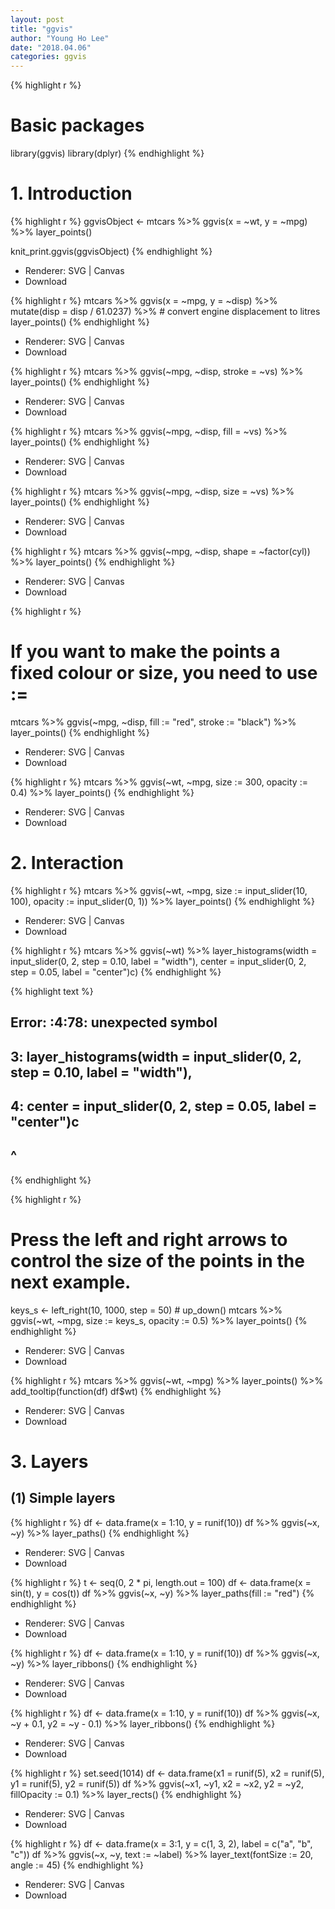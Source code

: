 ```yaml
---
layout: post
title: "ggvis"
author: "Young Ho Lee"
date: "2018.04.06"
categories: ggvis
---
```





{% highlight r %}
# Basic packages
library(ggvis)
library(dplyr)
{% endhighlight %}

# 1. Introduction

{% highlight r %}
ggvisObject <- mtcars %>%
  ggvis(x = ~wt, y = ~mpg) %>%
  layer_points()

knit_print.ggvis(ggvisObject)
{% endhighlight %}

<!--html_preserve--><div id="plot_id761787638-container" class="ggvis-output-container">
<div id="plot_id761787638" class="ggvis-output"></div>
<div class="plot-gear-icon">
<nav class="ggvis-control">
<a class="ggvis-dropdown-toggle" title="Controls" onclick="return false;"></a>
<ul class="ggvis-dropdown">
<li>
Renderer: 
<a id="plot_id761787638_renderer_svg" class="ggvis-renderer-button" onclick="return false;" data-plot-id="plot_id761787638" data-renderer="svg">SVG</a>
 | 
<a id="plot_id761787638_renderer_canvas" class="ggvis-renderer-button" onclick="return false;" data-plot-id="plot_id761787638" data-renderer="canvas">Canvas</a>
</li>
<li>
<a id="plot_id761787638_download" class="ggvis-download" data-plot-id="plot_id761787638">Download</a>
</li>
</ul>
</nav>
</div>
</div>
<script type="text/javascript">
var plot_id761787638_spec = {
  "data": [
    {
      "name": ".0",
      "format": {
        "type": "csv",
        "parse": {
          "wt": "number",
          "mpg": "number"
        }
      },
      "values": "\"wt\",\"mpg\"\n2.62,21\n2.875,21\n2.32,22.8\n3.215,21.4\n3.44,18.7\n3.46,18.1\n3.57,14.3\n3.19,24.4\n3.15,22.8\n3.44,19.2\n3.44,17.8\n4.07,16.4\n3.73,17.3\n3.78,15.2\n5.25,10.4\n5.424,10.4\n5.345,14.7\n2.2,32.4\n1.615,30.4\n1.835,33.9\n2.465,21.5\n3.52,15.5\n3.435,15.2\n3.84,13.3\n3.845,19.2\n1.935,27.3\n2.14,26\n1.513,30.4\n3.17,15.8\n2.77,19.7\n3.57,15\n2.78,21.4"
    },
    {
      "name": "scale/x",
      "format": {
        "type": "csv",
        "parse": {
          "domain": "number"
        }
      },
      "values": "\"domain\"\n1.31745\n5.61955"
    },
    {
      "name": "scale/y",
      "format": {
        "type": "csv",
        "parse": {
          "domain": "number"
        }
      },
      "values": "\"domain\"\n9.225\n35.075"
    }
  ],
  "scales": [
    {
      "name": "x",
      "domain": {
        "data": "scale/x",
        "field": "data.domain"
      },
      "zero": false,
      "nice": false,
      "clamp": false,
      "range": "width"
    },
    {
      "name": "y",
      "domain": {
        "data": "scale/y",
        "field": "data.domain"
      },
      "zero": false,
      "nice": false,
      "clamp": false,
      "range": "height"
    }
  ],
  "marks": [
    {
      "type": "symbol",
      "properties": {
        "update": {
          "fill": {
            "value": "#000000"
          },
          "size": {
            "value": 50
          },
          "x": {
            "scale": "x",
            "field": "data.wt"
          },
          "y": {
            "scale": "y",
            "field": "data.mpg"
          }
        },
        "ggvis": {
          "data": {
            "value": ".0"
          }
        }
      },
      "from": {
        "data": ".0"
      }
    }
  ],
  "legends": [],
  "axes": [
    {
      "type": "x",
      "scale": "x",
      "orient": "bottom",
      "layer": "back",
      "grid": true,
      "title": "wt"
    },
    {
      "type": "y",
      "scale": "y",
      "orient": "left",
      "layer": "back",
      "grid": true,
      "title": "mpg"
    }
  ],
  "padding": null,
  "ggvis_opts": {
    "keep_aspect": false,
    "resizable": true,
    "padding": {},
    "duration": 250,
    "renderer": "svg",
    "hover_duration": 0,
    "width": null,
    "height": null
  },
  "handlers": null
};
ggvis.getPlot("plot_id761787638").parseSpec(plot_id761787638_spec);
</script><!--/html_preserve-->


{% highlight r %}
mtcars %>%
  ggvis(x = ~mpg, y = ~disp) %>%
  mutate(disp = disp / 61.0237) %>% # convert engine displacement to litres
  layer_points()
{% endhighlight %}

<!--html_preserve--><div id="plot_id276361059-container" class="ggvis-output-container">
<div id="plot_id276361059" class="ggvis-output"></div>
<div class="plot-gear-icon">
<nav class="ggvis-control">
<a class="ggvis-dropdown-toggle" title="Controls" onclick="return false;"></a>
<ul class="ggvis-dropdown">
<li>
Renderer: 
<a id="plot_id276361059_renderer_svg" class="ggvis-renderer-button" onclick="return false;" data-plot-id="plot_id276361059" data-renderer="svg">SVG</a>
 | 
<a id="plot_id276361059_renderer_canvas" class="ggvis-renderer-button" onclick="return false;" data-plot-id="plot_id276361059" data-renderer="canvas">Canvas</a>
</li>
<li>
<a id="plot_id276361059_download" class="ggvis-download" data-plot-id="plot_id276361059">Download</a>
</li>
</ul>
</nav>
</div>
</div>
<script type="text/javascript">
var plot_id276361059_spec = {
  "data": [
    {
      "name": ".0/mutate1",
      "format": {
        "type": "csv",
        "parse": {
          "mpg": "number",
          "disp": "number"
        }
      },
      "values": "\"mpg\",\"disp\"\n21,2.62193213456411\n21,2.62193213456411\n22.8,1.76980419083078\n21.4,4.22786556698463\n18.7,5.89934730276925\n18.1,3.68709206423078\n14.3,5.89934730276925\n24.4,2.40398402587847\n22.8,2.30730027841642\n19.2,2.74647391095591\n17.8,2.74647391095591\n16.4,4.51955551695489\n17.3,4.51955551695489\n15.2,4.51955551695489\n10.4,7.73469979696413\n10.4,7.53805488687182\n14.7,7.21031337005131\n32.4,1.28966286868872\n30.4,1.24050164116565\n33.9,1.16512109229693\n21.5,1.96808780850719\n15.5,5.21109011744617\n15.2,4.98167105567181\n13.3,5.735476544359\n19.2,6.55483033641028\n27.3,1.29457899144103\n26,1.97136522367539\n30.4,1.55841091248154\n15.8,5.75186362020002\n19.7,2.37612599694873\n15,4.93250982814874\n21.4,1.98283617676411"
    },
    {
      "name": "scale/x",
      "format": {
        "type": "csv",
        "parse": {
          "domain": "number"
        }
      },
      "values": "\"domain\"\n9.225\n35.075"
    },
    {
      "name": "scale/y",
      "format": {
        "type": "csv",
        "parse": {
          "domain": "number"
        }
      },
      "values": "\"domain\"\n0.836642157063567\n8.06317873219749"
    }
  ],
  "scales": [
    {
      "name": "x",
      "domain": {
        "data": "scale/x",
        "field": "data.domain"
      },
      "zero": false,
      "nice": false,
      "clamp": false,
      "range": "width"
    },
    {
      "name": "y",
      "domain": {
        "data": "scale/y",
        "field": "data.domain"
      },
      "zero": false,
      "nice": false,
      "clamp": false,
      "range": "height"
    }
  ],
  "marks": [
    {
      "type": "symbol",
      "properties": {
        "update": {
          "fill": {
            "value": "#000000"
          },
          "size": {
            "value": 50
          },
          "x": {
            "scale": "x",
            "field": "data.mpg"
          },
          "y": {
            "scale": "y",
            "field": "data.disp"
          }
        },
        "ggvis": {
          "data": {
            "value": ".0/mutate1"
          }
        }
      },
      "from": {
        "data": ".0/mutate1"
      }
    }
  ],
  "legends": [],
  "axes": [
    {
      "type": "x",
      "scale": "x",
      "orient": "bottom",
      "layer": "back",
      "grid": true,
      "title": "mpg"
    },
    {
      "type": "y",
      "scale": "y",
      "orient": "left",
      "layer": "back",
      "grid": true,
      "title": "disp"
    }
  ],
  "padding": null,
  "ggvis_opts": {
    "keep_aspect": false,
    "resizable": true,
    "padding": {},
    "duration": 250,
    "renderer": "svg",
    "hover_duration": 0,
    "width": 1440,
    "height": 1008
  },
  "handlers": null
};
ggvis.getPlot("plot_id276361059").parseSpec(plot_id276361059_spec);
</script><!--/html_preserve-->


{% highlight r %}
mtcars %>%
  ggvis(~mpg, ~disp, stroke = ~vs) %>%
  layer_points()
{% endhighlight %}

<!--html_preserve--><div id="plot_id982485706-container" class="ggvis-output-container">
<div id="plot_id982485706" class="ggvis-output"></div>
<div class="plot-gear-icon">
<nav class="ggvis-control">
<a class="ggvis-dropdown-toggle" title="Controls" onclick="return false;"></a>
<ul class="ggvis-dropdown">
<li>
Renderer: 
<a id="plot_id982485706_renderer_svg" class="ggvis-renderer-button" onclick="return false;" data-plot-id="plot_id982485706" data-renderer="svg">SVG</a>
 | 
<a id="plot_id982485706_renderer_canvas" class="ggvis-renderer-button" onclick="return false;" data-plot-id="plot_id982485706" data-renderer="canvas">Canvas</a>
</li>
<li>
<a id="plot_id982485706_download" class="ggvis-download" data-plot-id="plot_id982485706">Download</a>
</li>
</ul>
</nav>
</div>
</div>
<script type="text/javascript">
var plot_id982485706_spec = {
  "data": [
    {
      "name": ".0",
      "format": {
        "type": "csv",
        "parse": {
          "vs": "number",
          "mpg": "number",
          "disp": "number"
        }
      },
      "values": "\"vs\",\"mpg\",\"disp\"\n0,21,160\n0,21,160\n1,22.8,108\n1,21.4,258\n0,18.7,360\n1,18.1,225\n0,14.3,360\n1,24.4,146.7\n1,22.8,140.8\n1,19.2,167.6\n1,17.8,167.6\n0,16.4,275.8\n0,17.3,275.8\n0,15.2,275.8\n0,10.4,472\n0,10.4,460\n0,14.7,440\n1,32.4,78.7\n1,30.4,75.7\n1,33.9,71.1\n1,21.5,120.1\n0,15.5,318\n0,15.2,304\n0,13.3,350\n0,19.2,400\n1,27.3,79\n0,26,120.3\n1,30.4,95.1\n0,15.8,351\n0,19.7,145\n0,15,301\n1,21.4,121"
    },
    {
      "name": "scale/stroke",
      "format": {
        "type": "csv",
        "parse": {
          "domain": "number"
        }
      },
      "values": "\"domain\"\n0\n1"
    },
    {
      "name": "scale/x",
      "format": {
        "type": "csv",
        "parse": {
          "domain": "number"
        }
      },
      "values": "\"domain\"\n9.225\n35.075"
    },
    {
      "name": "scale/y",
      "format": {
        "type": "csv",
        "parse": {
          "domain": "number"
        }
      },
      "values": "\"domain\"\n51.055\n492.045"
    }
  ],
  "scales": [
    {
      "name": "stroke",
      "domain": {
        "data": "scale/stroke",
        "field": "data.domain"
      },
      "zero": false,
      "nice": false,
      "clamp": false,
      "range": ["#132B43", "#56B1F7"]
    },
    {
      "name": "x",
      "domain": {
        "data": "scale/x",
        "field": "data.domain"
      },
      "zero": false,
      "nice": false,
      "clamp": false,
      "range": "width"
    },
    {
      "name": "y",
      "domain": {
        "data": "scale/y",
        "field": "data.domain"
      },
      "zero": false,
      "nice": false,
      "clamp": false,
      "range": "height"
    }
  ],
  "marks": [
    {
      "type": "symbol",
      "properties": {
        "update": {
          "fill": {
            "value": "#000000"
          },
          "size": {
            "value": 50
          },
          "stroke": {
            "scale": "stroke",
            "field": "data.vs"
          },
          "x": {
            "scale": "x",
            "field": "data.mpg"
          },
          "y": {
            "scale": "y",
            "field": "data.disp"
          }
        },
        "ggvis": {
          "data": {
            "value": ".0"
          }
        }
      },
      "from": {
        "data": ".0"
      }
    }
  ],
  "legends": [
    {
      "orient": "right",
      "stroke": "stroke",
      "title": "vs"
    }
  ],
  "axes": [
    {
      "type": "x",
      "scale": "x",
      "orient": "bottom",
      "layer": "back",
      "grid": true,
      "title": "mpg"
    },
    {
      "type": "y",
      "scale": "y",
      "orient": "left",
      "layer": "back",
      "grid": true,
      "title": "disp"
    }
  ],
  "padding": null,
  "ggvis_opts": {
    "keep_aspect": false,
    "resizable": true,
    "padding": {},
    "duration": 250,
    "renderer": "svg",
    "hover_duration": 0,
    "width": 1440,
    "height": 1008
  },
  "handlers": null
};
ggvis.getPlot("plot_id982485706").parseSpec(plot_id982485706_spec);
</script><!--/html_preserve-->


{% highlight r %}
mtcars %>%
  ggvis(~mpg, ~disp, fill = ~vs) %>%
  layer_points()
{% endhighlight %}

<!--html_preserve--><div id="plot_id767369375-container" class="ggvis-output-container">
<div id="plot_id767369375" class="ggvis-output"></div>
<div class="plot-gear-icon">
<nav class="ggvis-control">
<a class="ggvis-dropdown-toggle" title="Controls" onclick="return false;"></a>
<ul class="ggvis-dropdown">
<li>
Renderer: 
<a id="plot_id767369375_renderer_svg" class="ggvis-renderer-button" onclick="return false;" data-plot-id="plot_id767369375" data-renderer="svg">SVG</a>
 | 
<a id="plot_id767369375_renderer_canvas" class="ggvis-renderer-button" onclick="return false;" data-plot-id="plot_id767369375" data-renderer="canvas">Canvas</a>
</li>
<li>
<a id="plot_id767369375_download" class="ggvis-download" data-plot-id="plot_id767369375">Download</a>
</li>
</ul>
</nav>
</div>
</div>
<script type="text/javascript">
var plot_id767369375_spec = {
  "data": [
    {
      "name": ".0",
      "format": {
        "type": "csv",
        "parse": {
          "vs": "number",
          "mpg": "number",
          "disp": "number"
        }
      },
      "values": "\"vs\",\"mpg\",\"disp\"\n0,21,160\n0,21,160\n1,22.8,108\n1,21.4,258\n0,18.7,360\n1,18.1,225\n0,14.3,360\n1,24.4,146.7\n1,22.8,140.8\n1,19.2,167.6\n1,17.8,167.6\n0,16.4,275.8\n0,17.3,275.8\n0,15.2,275.8\n0,10.4,472\n0,10.4,460\n0,14.7,440\n1,32.4,78.7\n1,30.4,75.7\n1,33.9,71.1\n1,21.5,120.1\n0,15.5,318\n0,15.2,304\n0,13.3,350\n0,19.2,400\n1,27.3,79\n0,26,120.3\n1,30.4,95.1\n0,15.8,351\n0,19.7,145\n0,15,301\n1,21.4,121"
    },
    {
      "name": "scale/fill",
      "format": {
        "type": "csv",
        "parse": {
          "domain": "number"
        }
      },
      "values": "\"domain\"\n0\n1"
    },
    {
      "name": "scale/x",
      "format": {
        "type": "csv",
        "parse": {
          "domain": "number"
        }
      },
      "values": "\"domain\"\n9.225\n35.075"
    },
    {
      "name": "scale/y",
      "format": {
        "type": "csv",
        "parse": {
          "domain": "number"
        }
      },
      "values": "\"domain\"\n51.055\n492.045"
    }
  ],
  "scales": [
    {
      "name": "fill",
      "domain": {
        "data": "scale/fill",
        "field": "data.domain"
      },
      "zero": false,
      "nice": false,
      "clamp": false,
      "range": ["#132B43", "#56B1F7"]
    },
    {
      "name": "x",
      "domain": {
        "data": "scale/x",
        "field": "data.domain"
      },
      "zero": false,
      "nice": false,
      "clamp": false,
      "range": "width"
    },
    {
      "name": "y",
      "domain": {
        "data": "scale/y",
        "field": "data.domain"
      },
      "zero": false,
      "nice": false,
      "clamp": false,
      "range": "height"
    }
  ],
  "marks": [
    {
      "type": "symbol",
      "properties": {
        "update": {
          "size": {
            "value": 50
          },
          "fill": {
            "scale": "fill",
            "field": "data.vs"
          },
          "x": {
            "scale": "x",
            "field": "data.mpg"
          },
          "y": {
            "scale": "y",
            "field": "data.disp"
          }
        },
        "ggvis": {
          "data": {
            "value": ".0"
          }
        }
      },
      "from": {
        "data": ".0"
      }
    }
  ],
  "legends": [
    {
      "orient": "right",
      "fill": "fill",
      "title": "vs"
    }
  ],
  "axes": [
    {
      "type": "x",
      "scale": "x",
      "orient": "bottom",
      "layer": "back",
      "grid": true,
      "title": "mpg"
    },
    {
      "type": "y",
      "scale": "y",
      "orient": "left",
      "layer": "back",
      "grid": true,
      "title": "disp"
    }
  ],
  "padding": null,
  "ggvis_opts": {
    "keep_aspect": false,
    "resizable": true,
    "padding": {},
    "duration": 250,
    "renderer": "svg",
    "hover_duration": 0,
    "width": 1440,
    "height": 1008
  },
  "handlers": null
};
ggvis.getPlot("plot_id767369375").parseSpec(plot_id767369375_spec);
</script><!--/html_preserve-->


{% highlight r %}
mtcars %>%
  ggvis(~mpg, ~disp, size = ~vs) %>%
  layer_points()
{% endhighlight %}

<!--html_preserve--><div id="plot_id146301648-container" class="ggvis-output-container">
<div id="plot_id146301648" class="ggvis-output"></div>
<div class="plot-gear-icon">
<nav class="ggvis-control">
<a class="ggvis-dropdown-toggle" title="Controls" onclick="return false;"></a>
<ul class="ggvis-dropdown">
<li>
Renderer: 
<a id="plot_id146301648_renderer_svg" class="ggvis-renderer-button" onclick="return false;" data-plot-id="plot_id146301648" data-renderer="svg">SVG</a>
 | 
<a id="plot_id146301648_renderer_canvas" class="ggvis-renderer-button" onclick="return false;" data-plot-id="plot_id146301648" data-renderer="canvas">Canvas</a>
</li>
<li>
<a id="plot_id146301648_download" class="ggvis-download" data-plot-id="plot_id146301648">Download</a>
</li>
</ul>
</nav>
</div>
</div>
<script type="text/javascript">
var plot_id146301648_spec = {
  "data": [
    {
      "name": ".0",
      "format": {
        "type": "csv",
        "parse": {
          "vs": "number",
          "mpg": "number",
          "disp": "number"
        }
      },
      "values": "\"vs\",\"mpg\",\"disp\"\n0,21,160\n0,21,160\n1,22.8,108\n1,21.4,258\n0,18.7,360\n1,18.1,225\n0,14.3,360\n1,24.4,146.7\n1,22.8,140.8\n1,19.2,167.6\n1,17.8,167.6\n0,16.4,275.8\n0,17.3,275.8\n0,15.2,275.8\n0,10.4,472\n0,10.4,460\n0,14.7,440\n1,32.4,78.7\n1,30.4,75.7\n1,33.9,71.1\n1,21.5,120.1\n0,15.5,318\n0,15.2,304\n0,13.3,350\n0,19.2,400\n1,27.3,79\n0,26,120.3\n1,30.4,95.1\n0,15.8,351\n0,19.7,145\n0,15,301\n1,21.4,121"
    },
    {
      "name": "scale/size",
      "format": {
        "type": "csv",
        "parse": {
          "domain": "number"
        }
      },
      "values": "\"domain\"\n0\n1"
    },
    {
      "name": "scale/x",
      "format": {
        "type": "csv",
        "parse": {
          "domain": "number"
        }
      },
      "values": "\"domain\"\n9.225\n35.075"
    },
    {
      "name": "scale/y",
      "format": {
        "type": "csv",
        "parse": {
          "domain": "number"
        }
      },
      "values": "\"domain\"\n51.055\n492.045"
    }
  ],
  "scales": [
    {
      "name": "size",
      "domain": {
        "data": "scale/size",
        "field": "data.domain"
      },
      "zero": false,
      "nice": false,
      "clamp": false,
      "range": [20, 100]
    },
    {
      "name": "x",
      "domain": {
        "data": "scale/x",
        "field": "data.domain"
      },
      "zero": false,
      "nice": false,
      "clamp": false,
      "range": "width"
    },
    {
      "name": "y",
      "domain": {
        "data": "scale/y",
        "field": "data.domain"
      },
      "zero": false,
      "nice": false,
      "clamp": false,
      "range": "height"
    }
  ],
  "marks": [
    {
      "type": "symbol",
      "properties": {
        "update": {
          "fill": {
            "value": "#000000"
          },
          "size": {
            "scale": "size",
            "field": "data.vs"
          },
          "x": {
            "scale": "x",
            "field": "data.mpg"
          },
          "y": {
            "scale": "y",
            "field": "data.disp"
          }
        },
        "ggvis": {
          "data": {
            "value": ".0"
          }
        }
      },
      "from": {
        "data": ".0"
      }
    }
  ],
  "legends": [
    {
      "orient": "right",
      "size": "size",
      "title": "vs"
    }
  ],
  "axes": [
    {
      "type": "x",
      "scale": "x",
      "orient": "bottom",
      "layer": "back",
      "grid": true,
      "title": "mpg"
    },
    {
      "type": "y",
      "scale": "y",
      "orient": "left",
      "layer": "back",
      "grid": true,
      "title": "disp"
    }
  ],
  "padding": null,
  "ggvis_opts": {
    "keep_aspect": false,
    "resizable": true,
    "padding": {},
    "duration": 250,
    "renderer": "svg",
    "hover_duration": 0,
    "width": 1440,
    "height": 1008
  },
  "handlers": null
};
ggvis.getPlot("plot_id146301648").parseSpec(plot_id146301648_spec);
</script><!--/html_preserve-->


{% highlight r %}
mtcars %>%
  ggvis(~mpg, ~disp, shape = ~factor(cyl)) %>%
  layer_points()
{% endhighlight %}

<!--html_preserve--><div id="plot_id577191216-container" class="ggvis-output-container">
<div id="plot_id577191216" class="ggvis-output"></div>
<div class="plot-gear-icon">
<nav class="ggvis-control">
<a class="ggvis-dropdown-toggle" title="Controls" onclick="return false;"></a>
<ul class="ggvis-dropdown">
<li>
Renderer: 
<a id="plot_id577191216_renderer_svg" class="ggvis-renderer-button" onclick="return false;" data-plot-id="plot_id577191216" data-renderer="svg">SVG</a>
 | 
<a id="plot_id577191216_renderer_canvas" class="ggvis-renderer-button" onclick="return false;" data-plot-id="plot_id577191216" data-renderer="canvas">Canvas</a>
</li>
<li>
<a id="plot_id577191216_download" class="ggvis-download" data-plot-id="plot_id577191216">Download</a>
</li>
</ul>
</nav>
</div>
</div>
<script type="text/javascript">
var plot_id577191216_spec = {
  "data": [
    {
      "name": ".0",
      "format": {
        "type": "csv",
        "parse": {
          "mpg": "number",
          "disp": "number"
        }
      },
      "values": "\"factor(cyl)\",\"mpg\",\"disp\"\n\"6\",21,160\n\"6\",21,160\n\"4\",22.8,108\n\"6\",21.4,258\n\"8\",18.7,360\n\"6\",18.1,225\n\"8\",14.3,360\n\"4\",24.4,146.7\n\"4\",22.8,140.8\n\"6\",19.2,167.6\n\"6\",17.8,167.6\n\"8\",16.4,275.8\n\"8\",17.3,275.8\n\"8\",15.2,275.8\n\"8\",10.4,472\n\"8\",10.4,460\n\"8\",14.7,440\n\"4\",32.4,78.7\n\"4\",30.4,75.7\n\"4\",33.9,71.1\n\"4\",21.5,120.1\n\"8\",15.5,318\n\"8\",15.2,304\n\"8\",13.3,350\n\"8\",19.2,400\n\"4\",27.3,79\n\"4\",26,120.3\n\"4\",30.4,95.1\n\"8\",15.8,351\n\"6\",19.7,145\n\"8\",15,301\n\"4\",21.4,121"
    },
    {
      "name": "scale/shape",
      "format": {
        "type": "csv",
        "parse": {}
      },
      "values": "\"domain\"\n\"4\"\n\"6\"\n\"8\""
    },
    {
      "name": "scale/x",
      "format": {
        "type": "csv",
        "parse": {
          "domain": "number"
        }
      },
      "values": "\"domain\"\n9.225\n35.075"
    },
    {
      "name": "scale/y",
      "format": {
        "type": "csv",
        "parse": {
          "domain": "number"
        }
      },
      "values": "\"domain\"\n51.055\n492.045"
    }
  ],
  "scales": [
    {
      "name": "shape",
      "type": "ordinal",
      "domain": {
        "data": "scale/shape",
        "field": "data.domain"
      },
      "points": true,
      "sort": false,
      "range": "shapes"
    },
    {
      "name": "x",
      "domain": {
        "data": "scale/x",
        "field": "data.domain"
      },
      "zero": false,
      "nice": false,
      "clamp": false,
      "range": "width"
    },
    {
      "name": "y",
      "domain": {
        "data": "scale/y",
        "field": "data.domain"
      },
      "zero": false,
      "nice": false,
      "clamp": false,
      "range": "height"
    }
  ],
  "marks": [
    {
      "type": "symbol",
      "properties": {
        "update": {
          "fill": {
            "value": "#000000"
          },
          "size": {
            "value": 50
          },
          "shape": {
            "scale": "shape",
            "field": "data.factor(cyl)"
          },
          "x": {
            "scale": "x",
            "field": "data.mpg"
          },
          "y": {
            "scale": "y",
            "field": "data.disp"
          }
        },
        "ggvis": {
          "data": {
            "value": ".0"
          }
        }
      },
      "from": {
        "data": ".0"
      }
    }
  ],
  "legends": [
    {
      "orient": "right",
      "shape": "shape",
      "title": "factor(cyl)"
    }
  ],
  "axes": [
    {
      "type": "x",
      "scale": "x",
      "orient": "bottom",
      "layer": "back",
      "grid": true,
      "title": "mpg"
    },
    {
      "type": "y",
      "scale": "y",
      "orient": "left",
      "layer": "back",
      "grid": true,
      "title": "disp"
    }
  ],
  "padding": null,
  "ggvis_opts": {
    "keep_aspect": false,
    "resizable": true,
    "padding": {},
    "duration": 250,
    "renderer": "svg",
    "hover_duration": 0,
    "width": 1440,
    "height": 1008
  },
  "handlers": null
};
ggvis.getPlot("plot_id577191216").parseSpec(plot_id577191216_spec);
</script><!--/html_preserve-->


{% highlight r %}
# If you want to make the points a fixed colour or size, you need to use :=
mtcars %>% 
  ggvis(~mpg, ~disp, fill := "red", stroke := "black") %>%
  layer_points()
{% endhighlight %}

<!--html_preserve--><div id="plot_id726241490-container" class="ggvis-output-container">
<div id="plot_id726241490" class="ggvis-output"></div>
<div class="plot-gear-icon">
<nav class="ggvis-control">
<a class="ggvis-dropdown-toggle" title="Controls" onclick="return false;"></a>
<ul class="ggvis-dropdown">
<li>
Renderer: 
<a id="plot_id726241490_renderer_svg" class="ggvis-renderer-button" onclick="return false;" data-plot-id="plot_id726241490" data-renderer="svg">SVG</a>
 | 
<a id="plot_id726241490_renderer_canvas" class="ggvis-renderer-button" onclick="return false;" data-plot-id="plot_id726241490" data-renderer="canvas">Canvas</a>
</li>
<li>
<a id="plot_id726241490_download" class="ggvis-download" data-plot-id="plot_id726241490">Download</a>
</li>
</ul>
</nav>
</div>
</div>
<script type="text/javascript">
var plot_id726241490_spec = {
  "data": [
    {
      "name": ".0",
      "format": {
        "type": "csv",
        "parse": {
          "mpg": "number",
          "disp": "number"
        }
      },
      "values": "\"mpg\",\"disp\"\n21,160\n21,160\n22.8,108\n21.4,258\n18.7,360\n18.1,225\n14.3,360\n24.4,146.7\n22.8,140.8\n19.2,167.6\n17.8,167.6\n16.4,275.8\n17.3,275.8\n15.2,275.8\n10.4,472\n10.4,460\n14.7,440\n32.4,78.7\n30.4,75.7\n33.9,71.1\n21.5,120.1\n15.5,318\n15.2,304\n13.3,350\n19.2,400\n27.3,79\n26,120.3\n30.4,95.1\n15.8,351\n19.7,145\n15,301\n21.4,121"
    },
    {
      "name": "scale/x",
      "format": {
        "type": "csv",
        "parse": {
          "domain": "number"
        }
      },
      "values": "\"domain\"\n9.225\n35.075"
    },
    {
      "name": "scale/y",
      "format": {
        "type": "csv",
        "parse": {
          "domain": "number"
        }
      },
      "values": "\"domain\"\n51.055\n492.045"
    }
  ],
  "scales": [
    {
      "name": "x",
      "domain": {
        "data": "scale/x",
        "field": "data.domain"
      },
      "zero": false,
      "nice": false,
      "clamp": false,
      "range": "width"
    },
    {
      "name": "y",
      "domain": {
        "data": "scale/y",
        "field": "data.domain"
      },
      "zero": false,
      "nice": false,
      "clamp": false,
      "range": "height"
    }
  ],
  "marks": [
    {
      "type": "symbol",
      "properties": {
        "update": {
          "size": {
            "value": 50
          },
          "fill": {
            "value": "red"
          },
          "stroke": {
            "value": "black"
          },
          "x": {
            "scale": "x",
            "field": "data.mpg"
          },
          "y": {
            "scale": "y",
            "field": "data.disp"
          }
        },
        "ggvis": {
          "data": {
            "value": ".0"
          }
        }
      },
      "from": {
        "data": ".0"
      }
    }
  ],
  "legends": [],
  "axes": [
    {
      "type": "x",
      "scale": "x",
      "orient": "bottom",
      "layer": "back",
      "grid": true,
      "title": "mpg"
    },
    {
      "type": "y",
      "scale": "y",
      "orient": "left",
      "layer": "back",
      "grid": true,
      "title": "disp"
    }
  ],
  "padding": null,
  "ggvis_opts": {
    "keep_aspect": false,
    "resizable": true,
    "padding": {},
    "duration": 250,
    "renderer": "svg",
    "hover_duration": 0,
    "width": 1440,
    "height": 1008
  },
  "handlers": null
};
ggvis.getPlot("plot_id726241490").parseSpec(plot_id726241490_spec);
</script><!--/html_preserve-->


{% highlight r %}
mtcars %>%
  ggvis(~wt, ~mpg, size := 300, opacity := 0.4) %>%
  layer_points()
{% endhighlight %}

<!--html_preserve--><div id="plot_id719700402-container" class="ggvis-output-container">
<div id="plot_id719700402" class="ggvis-output"></div>
<div class="plot-gear-icon">
<nav class="ggvis-control">
<a class="ggvis-dropdown-toggle" title="Controls" onclick="return false;"></a>
<ul class="ggvis-dropdown">
<li>
Renderer: 
<a id="plot_id719700402_renderer_svg" class="ggvis-renderer-button" onclick="return false;" data-plot-id="plot_id719700402" data-renderer="svg">SVG</a>
 | 
<a id="plot_id719700402_renderer_canvas" class="ggvis-renderer-button" onclick="return false;" data-plot-id="plot_id719700402" data-renderer="canvas">Canvas</a>
</li>
<li>
<a id="plot_id719700402_download" class="ggvis-download" data-plot-id="plot_id719700402">Download</a>
</li>
</ul>
</nav>
</div>
</div>
<script type="text/javascript">
var plot_id719700402_spec = {
  "data": [
    {
      "name": ".0",
      "format": {
        "type": "csv",
        "parse": {
          "wt": "number",
          "mpg": "number"
        }
      },
      "values": "\"wt\",\"mpg\"\n2.62,21\n2.875,21\n2.32,22.8\n3.215,21.4\n3.44,18.7\n3.46,18.1\n3.57,14.3\n3.19,24.4\n3.15,22.8\n3.44,19.2\n3.44,17.8\n4.07,16.4\n3.73,17.3\n3.78,15.2\n5.25,10.4\n5.424,10.4\n5.345,14.7\n2.2,32.4\n1.615,30.4\n1.835,33.9\n2.465,21.5\n3.52,15.5\n3.435,15.2\n3.84,13.3\n3.845,19.2\n1.935,27.3\n2.14,26\n1.513,30.4\n3.17,15.8\n2.77,19.7\n3.57,15\n2.78,21.4"
    },
    {
      "name": "scale/x",
      "format": {
        "type": "csv",
        "parse": {
          "domain": "number"
        }
      },
      "values": "\"domain\"\n1.31745\n5.61955"
    },
    {
      "name": "scale/y",
      "format": {
        "type": "csv",
        "parse": {
          "domain": "number"
        }
      },
      "values": "\"domain\"\n9.225\n35.075"
    }
  ],
  "scales": [
    {
      "name": "x",
      "domain": {
        "data": "scale/x",
        "field": "data.domain"
      },
      "zero": false,
      "nice": false,
      "clamp": false,
      "range": "width"
    },
    {
      "name": "y",
      "domain": {
        "data": "scale/y",
        "field": "data.domain"
      },
      "zero": false,
      "nice": false,
      "clamp": false,
      "range": "height"
    }
  ],
  "marks": [
    {
      "type": "symbol",
      "properties": {
        "update": {
          "fill": {
            "value": "#000000"
          },
          "size": {
            "value": 300
          },
          "opacity": {
            "value": 0.4
          },
          "x": {
            "scale": "x",
            "field": "data.wt"
          },
          "y": {
            "scale": "y",
            "field": "data.mpg"
          }
        },
        "ggvis": {
          "data": {
            "value": ".0"
          }
        }
      },
      "from": {
        "data": ".0"
      }
    }
  ],
  "legends": [],
  "axes": [
    {
      "type": "x",
      "scale": "x",
      "orient": "bottom",
      "layer": "back",
      "grid": true,
      "title": "wt"
    },
    {
      "type": "y",
      "scale": "y",
      "orient": "left",
      "layer": "back",
      "grid": true,
      "title": "mpg"
    }
  ],
  "padding": null,
  "ggvis_opts": {
    "keep_aspect": false,
    "resizable": true,
    "padding": {},
    "duration": 250,
    "renderer": "svg",
    "hover_duration": 0,
    "width": 1440,
    "height": 1008
  },
  "handlers": null
};
ggvis.getPlot("plot_id719700402").parseSpec(plot_id719700402_spec);
</script><!--/html_preserve-->

# 2. Interaction

{% highlight r %}
mtcars %>%
  ggvis(~wt, ~mpg,
        size := input_slider(10, 100),
        opacity := input_slider(0, 1)) %>%
  layer_points()
{% endhighlight %}

<!--html_preserve--><div id="plot_id531122094-container" class="ggvis-output-container">
<div id="plot_id531122094" class="ggvis-output"></div>
<div class="plot-gear-icon">
<nav class="ggvis-control">
<a class="ggvis-dropdown-toggle" title="Controls" onclick="return false;"></a>
<ul class="ggvis-dropdown">
<li>
Renderer: 
<a id="plot_id531122094_renderer_svg" class="ggvis-renderer-button" onclick="return false;" data-plot-id="plot_id531122094" data-renderer="svg">SVG</a>
 | 
<a id="plot_id531122094_renderer_canvas" class="ggvis-renderer-button" onclick="return false;" data-plot-id="plot_id531122094" data-renderer="canvas">Canvas</a>
</li>
<li>
<a id="plot_id531122094_download" class="ggvis-download" data-plot-id="plot_id531122094">Download</a>
</li>
</ul>
</nav>
</div>
</div>
<script type="text/javascript">
var plot_id531122094_spec = {
  "data": [
    {
      "name": ".0",
      "format": {
        "type": "csv",
        "parse": {
          "reactive_303006280": "number",
          "reactive_672819052": "number",
          "wt": "number",
          "mpg": "number"
        }
      },
      "values": "\"reactive_303006280\",\"reactive_672819052\",\"wt\",\"mpg\"\n55,0.5,2.62,21\n55,0.5,2.875,21\n55,0.5,2.32,22.8\n55,0.5,3.215,21.4\n55,0.5,3.44,18.7\n55,0.5,3.46,18.1\n55,0.5,3.57,14.3\n55,0.5,3.19,24.4\n55,0.5,3.15,22.8\n55,0.5,3.44,19.2\n55,0.5,3.44,17.8\n55,0.5,4.07,16.4\n55,0.5,3.73,17.3\n55,0.5,3.78,15.2\n55,0.5,5.25,10.4\n55,0.5,5.424,10.4\n55,0.5,5.345,14.7\n55,0.5,2.2,32.4\n55,0.5,1.615,30.4\n55,0.5,1.835,33.9\n55,0.5,2.465,21.5\n55,0.5,3.52,15.5\n55,0.5,3.435,15.2\n55,0.5,3.84,13.3\n55,0.5,3.845,19.2\n55,0.5,1.935,27.3\n55,0.5,2.14,26\n55,0.5,1.513,30.4\n55,0.5,3.17,15.8\n55,0.5,2.77,19.7\n55,0.5,3.57,15\n55,0.5,2.78,21.4"
    },
    {
      "name": "scale/x",
      "format": {
        "type": "csv",
        "parse": {
          "domain": "number"
        }
      },
      "values": "\"domain\"\n1.31745\n5.61955"
    },
    {
      "name": "scale/y",
      "format": {
        "type": "csv",
        "parse": {
          "domain": "number"
        }
      },
      "values": "\"domain\"\n9.225\n35.075"
    }
  ],
  "scales": [
    {
      "name": "x",
      "domain": {
        "data": "scale/x",
        "field": "data.domain"
      },
      "zero": false,
      "nice": false,
      "clamp": false,
      "range": "width"
    },
    {
      "name": "y",
      "domain": {
        "data": "scale/y",
        "field": "data.domain"
      },
      "zero": false,
      "nice": false,
      "clamp": false,
      "range": "height"
    }
  ],
  "marks": [
    {
      "type": "symbol",
      "properties": {
        "update": {
          "fill": {
            "value": "#000000"
          },
          "size": {
            "field": "data.reactive_303006280"
          },
          "opacity": {
            "field": "data.reactive_672819052"
          },
          "x": {
            "scale": "x",
            "field": "data.wt"
          },
          "y": {
            "scale": "y",
            "field": "data.mpg"
          }
        },
        "ggvis": {
          "data": {
            "value": ".0"
          }
        }
      },
      "from": {
        "data": ".0"
      }
    }
  ],
  "legends": [],
  "axes": [
    {
      "type": "x",
      "scale": "x",
      "orient": "bottom",
      "layer": "back",
      "grid": true,
      "title": "wt"
    },
    {
      "type": "y",
      "scale": "y",
      "orient": "left",
      "layer": "back",
      "grid": true,
      "title": "mpg"
    }
  ],
  "padding": null,
  "ggvis_opts": {
    "keep_aspect": false,
    "resizable": true,
    "padding": {},
    "duration": 250,
    "renderer": "svg",
    "hover_duration": 0,
    "width": 1440,
    "height": 1008
  },
  "handlers": null
};
ggvis.getPlot("plot_id531122094").parseSpec(plot_id531122094_spec);
</script><!--/html_preserve-->


{% highlight r %}
mtcars %>%
  ggvis(~wt) %>%
  layer_histograms(width = input_slider(0, 2, step = 0.10, label = "width"),
                   center = input_slider(0, 2, step = 0.05, label = "center")c)
{% endhighlight %}



{% highlight text %}
## Error: <text>:4:78: unexpected symbol
## 3:   layer_histograms(width = input_slider(0, 2, step = 0.10, label = "width"),
## 4:                    center = input_slider(0, 2, step = 0.05, label = "center")c
##                                                                                 ^
{% endhighlight %}


{% highlight r %}
# Press the left and right arrows to control the size of the points in the next example.
keys_s <- left_right(10, 1000, step = 50) # up_down()
mtcars %>%
  ggvis(~wt, ~mpg, size := keys_s, opacity := 0.5) %>%
  layer_points()
{% endhighlight %}

<!--html_preserve--><div id="plot_id735790453-container" class="ggvis-output-container">
<div id="plot_id735790453" class="ggvis-output"></div>
<div class="plot-gear-icon">
<nav class="ggvis-control">
<a class="ggvis-dropdown-toggle" title="Controls" onclick="return false;"></a>
<ul class="ggvis-dropdown">
<li>
Renderer: 
<a id="plot_id735790453_renderer_svg" class="ggvis-renderer-button" onclick="return false;" data-plot-id="plot_id735790453" data-renderer="svg">SVG</a>
 | 
<a id="plot_id735790453_renderer_canvas" class="ggvis-renderer-button" onclick="return false;" data-plot-id="plot_id735790453" data-renderer="canvas">Canvas</a>
</li>
<li>
<a id="plot_id735790453_download" class="ggvis-download" data-plot-id="plot_id735790453">Download</a>
</li>
</ul>
</nav>
</div>
</div>
<script type="text/javascript">
var plot_id735790453_spec = {
  "data": [
    {
      "name": ".0",
      "format": {
        "type": "csv",
        "parse": {
          "reactive_488954131": "number",
          "wt": "number",
          "mpg": "number"
        }
      },
      "values": "\"reactive_488954131\",\"wt\",\"mpg\"\n505,2.62,21\n505,2.875,21\n505,2.32,22.8\n505,3.215,21.4\n505,3.44,18.7\n505,3.46,18.1\n505,3.57,14.3\n505,3.19,24.4\n505,3.15,22.8\n505,3.44,19.2\n505,3.44,17.8\n505,4.07,16.4\n505,3.73,17.3\n505,3.78,15.2\n505,5.25,10.4\n505,5.424,10.4\n505,5.345,14.7\n505,2.2,32.4\n505,1.615,30.4\n505,1.835,33.9\n505,2.465,21.5\n505,3.52,15.5\n505,3.435,15.2\n505,3.84,13.3\n505,3.845,19.2\n505,1.935,27.3\n505,2.14,26\n505,1.513,30.4\n505,3.17,15.8\n505,2.77,19.7\n505,3.57,15\n505,2.78,21.4"
    },
    {
      "name": "scale/x",
      "format": {
        "type": "csv",
        "parse": {
          "domain": "number"
        }
      },
      "values": "\"domain\"\n1.31745\n5.61955"
    },
    {
      "name": "scale/y",
      "format": {
        "type": "csv",
        "parse": {
          "domain": "number"
        }
      },
      "values": "\"domain\"\n9.225\n35.075"
    }
  ],
  "scales": [
    {
      "name": "x",
      "domain": {
        "data": "scale/x",
        "field": "data.domain"
      },
      "zero": false,
      "nice": false,
      "clamp": false,
      "range": "width"
    },
    {
      "name": "y",
      "domain": {
        "data": "scale/y",
        "field": "data.domain"
      },
      "zero": false,
      "nice": false,
      "clamp": false,
      "range": "height"
    }
  ],
  "marks": [
    {
      "type": "symbol",
      "properties": {
        "update": {
          "fill": {
            "value": "#000000"
          },
          "size": {
            "field": "data.reactive_488954131"
          },
          "opacity": {
            "value": 0.5
          },
          "x": {
            "scale": "x",
            "field": "data.wt"
          },
          "y": {
            "scale": "y",
            "field": "data.mpg"
          }
        },
        "ggvis": {
          "data": {
            "value": ".0"
          }
        }
      },
      "from": {
        "data": ".0"
      }
    }
  ],
  "legends": [],
  "axes": [
    {
      "type": "x",
      "scale": "x",
      "orient": "bottom",
      "layer": "back",
      "grid": true,
      "title": "wt"
    },
    {
      "type": "y",
      "scale": "y",
      "orient": "left",
      "layer": "back",
      "grid": true,
      "title": "mpg"
    }
  ],
  "padding": null,
  "ggvis_opts": {
    "keep_aspect": false,
    "resizable": true,
    "padding": {},
    "duration": 250,
    "renderer": "svg",
    "hover_duration": 0,
    "width": 1440,
    "height": 1008
  },
  "handlers": null
};
ggvis.getPlot("plot_id735790453").parseSpec(plot_id735790453_spec);
</script><!--/html_preserve-->


{% highlight r %}
mtcars %>% ggvis(~wt, ~mpg) %>% 
  layer_points() %>% 
  add_tooltip(function(df) df$wt)
{% endhighlight %}

<!--html_preserve--><div id="plot_id262304891-container" class="ggvis-output-container">
<div id="plot_id262304891" class="ggvis-output"></div>
<div class="plot-gear-icon">
<nav class="ggvis-control">
<a class="ggvis-dropdown-toggle" title="Controls" onclick="return false;"></a>
<ul class="ggvis-dropdown">
<li>
Renderer: 
<a id="plot_id262304891_renderer_svg" class="ggvis-renderer-button" onclick="return false;" data-plot-id="plot_id262304891" data-renderer="svg">SVG</a>
 | 
<a id="plot_id262304891_renderer_canvas" class="ggvis-renderer-button" onclick="return false;" data-plot-id="plot_id262304891" data-renderer="canvas">Canvas</a>
</li>
<li>
<a id="plot_id262304891_download" class="ggvis-download" data-plot-id="plot_id262304891">Download</a>
</li>
</ul>
</nav>
</div>
</div>
<script type="text/javascript">
var plot_id262304891_spec = {
  "data": [
    {
      "name": ".0",
      "format": {
        "type": "csv",
        "parse": {
          "wt": "number",
          "mpg": "number"
        }
      },
      "values": "\"wt\",\"mpg\"\n2.62,21\n2.875,21\n2.32,22.8\n3.215,21.4\n3.44,18.7\n3.46,18.1\n3.57,14.3\n3.19,24.4\n3.15,22.8\n3.44,19.2\n3.44,17.8\n4.07,16.4\n3.73,17.3\n3.78,15.2\n5.25,10.4\n5.424,10.4\n5.345,14.7\n2.2,32.4\n1.615,30.4\n1.835,33.9\n2.465,21.5\n3.52,15.5\n3.435,15.2\n3.84,13.3\n3.845,19.2\n1.935,27.3\n2.14,26\n1.513,30.4\n3.17,15.8\n2.77,19.7\n3.57,15\n2.78,21.4"
    },
    {
      "name": "scale/x",
      "format": {
        "type": "csv",
        "parse": {
          "domain": "number"
        }
      },
      "values": "\"domain\"\n1.31745\n5.61955"
    },
    {
      "name": "scale/y",
      "format": {
        "type": "csv",
        "parse": {
          "domain": "number"
        }
      },
      "values": "\"domain\"\n9.225\n35.075"
    }
  ],
  "scales": [
    {
      "name": "x",
      "domain": {
        "data": "scale/x",
        "field": "data.domain"
      },
      "zero": false,
      "nice": false,
      "clamp": false,
      "range": "width"
    },
    {
      "name": "y",
      "domain": {
        "data": "scale/y",
        "field": "data.domain"
      },
      "zero": false,
      "nice": false,
      "clamp": false,
      "range": "height"
    }
  ],
  "marks": [
    {
      "type": "symbol",
      "properties": {
        "update": {
          "fill": {
            "value": "#000000"
          },
          "size": {
            "value": 50
          },
          "x": {
            "scale": "x",
            "field": "data.wt"
          },
          "y": {
            "scale": "y",
            "field": "data.mpg"
          }
        },
        "ggvis": {
          "data": {
            "value": ".0"
          }
        }
      },
      "from": {
        "data": ".0"
      }
    }
  ],
  "legends": [],
  "axes": [
    {
      "type": "x",
      "scale": "x",
      "orient": "bottom",
      "layer": "back",
      "grid": true,
      "title": "wt"
    },
    {
      "type": "y",
      "scale": "y",
      "orient": "left",
      "layer": "back",
      "grid": true,
      "title": "mpg"
    }
  ],
  "padding": null,
  "ggvis_opts": {
    "keep_aspect": false,
    "resizable": true,
    "padding": {},
    "duration": 250,
    "renderer": "svg",
    "hover_duration": 0,
    "width": 1440,
    "height": 1008
  },
  "handlers": null
};
ggvis.getPlot("plot_id262304891").parseSpec(plot_id262304891_spec);
</script><!--/html_preserve-->

# 3. Layers
## (1) Simple layers

{% highlight r %}
df <- data.frame(x = 1:10, y = runif(10))
df %>%
  ggvis(~x, ~y) %>%
  layer_paths()
{% endhighlight %}

<!--html_preserve--><div id="plot_id450264484-container" class="ggvis-output-container">
<div id="plot_id450264484" class="ggvis-output"></div>
<div class="plot-gear-icon">
<nav class="ggvis-control">
<a class="ggvis-dropdown-toggle" title="Controls" onclick="return false;"></a>
<ul class="ggvis-dropdown">
<li>
Renderer: 
<a id="plot_id450264484_renderer_svg" class="ggvis-renderer-button" onclick="return false;" data-plot-id="plot_id450264484" data-renderer="svg">SVG</a>
 | 
<a id="plot_id450264484_renderer_canvas" class="ggvis-renderer-button" onclick="return false;" data-plot-id="plot_id450264484" data-renderer="canvas">Canvas</a>
</li>
<li>
<a id="plot_id450264484_download" class="ggvis-download" data-plot-id="plot_id450264484">Download</a>
</li>
</ul>
</nav>
</div>
</div>
<script type="text/javascript">
var plot_id450264484_spec = {
  "data": [
    {
      "name": ".0",
      "format": {
        "type": "csv",
        "parse": {
          "x": "number",
          "y": "number"
        }
      },
      "values": "\"x\",\"y\"\n1,0.216899876482785\n2,0.680162917589769\n3,0.498845610534772\n4,0.641679348424077\n5,0.660284349229187\n6,0.0960241581778973\n7,0.765600163955241\n8,0.769674804294482\n9,0.990712312282994\n10,0.970520902890712"
    },
    {
      "name": "scale/x",
      "format": {
        "type": "csv",
        "parse": {
          "domain": "number"
        }
      },
      "values": "\"domain\"\n0.55\n10.45"
    },
    {
      "name": "scale/y",
      "format": {
        "type": "csv",
        "parse": {
          "domain": "number"
        }
      },
      "values": "\"domain\"\n0.0512897504726425\n1.03544671998825"
    }
  ],
  "scales": [
    {
      "name": "x",
      "domain": {
        "data": "scale/x",
        "field": "data.domain"
      },
      "zero": false,
      "nice": false,
      "clamp": false,
      "range": "width"
    },
    {
      "name": "y",
      "domain": {
        "data": "scale/y",
        "field": "data.domain"
      },
      "zero": false,
      "nice": false,
      "clamp": false,
      "range": "height"
    }
  ],
  "marks": [
    {
      "type": "line",
      "properties": {
        "update": {
          "stroke": {
            "value": "#000000"
          },
          "x": {
            "scale": "x",
            "field": "data.x"
          },
          "y": {
            "scale": "y",
            "field": "data.y"
          }
        },
        "ggvis": {
          "data": {
            "value": ".0"
          }
        }
      },
      "from": {
        "data": ".0"
      }
    }
  ],
  "legends": [],
  "axes": [
    {
      "type": "x",
      "scale": "x",
      "orient": "bottom",
      "layer": "back",
      "grid": true,
      "title": "x"
    },
    {
      "type": "y",
      "scale": "y",
      "orient": "left",
      "layer": "back",
      "grid": true,
      "title": "y"
    }
  ],
  "padding": null,
  "ggvis_opts": {
    "keep_aspect": false,
    "resizable": true,
    "padding": {},
    "duration": 250,
    "renderer": "svg",
    "hover_duration": 0,
    "width": 1440,
    "height": 1008
  },
  "handlers": null
};
ggvis.getPlot("plot_id450264484").parseSpec(plot_id450264484_spec);
</script><!--/html_preserve-->


{% highlight r %}
t <- seq(0, 2 * pi, length.out = 100)
df <- data.frame(x = sin(t), y = cos(t))
df %>%
  ggvis(~x, ~y) %>%
  layer_paths(fill := "red")
{% endhighlight %}

<!--html_preserve--><div id="plot_id515067817-container" class="ggvis-output-container">
<div id="plot_id515067817" class="ggvis-output"></div>
<div class="plot-gear-icon">
<nav class="ggvis-control">
<a class="ggvis-dropdown-toggle" title="Controls" onclick="return false;"></a>
<ul class="ggvis-dropdown">
<li>
Renderer: 
<a id="plot_id515067817_renderer_svg" class="ggvis-renderer-button" onclick="return false;" data-plot-id="plot_id515067817" data-renderer="svg">SVG</a>
 | 
<a id="plot_id515067817_renderer_canvas" class="ggvis-renderer-button" onclick="return false;" data-plot-id="plot_id515067817" data-renderer="canvas">Canvas</a>
</li>
<li>
<a id="plot_id515067817_download" class="ggvis-download" data-plot-id="plot_id515067817">Download</a>
</li>
</ul>
</nav>
</div>
</div>
<script type="text/javascript">
var plot_id515067817_spec = {
  "data": [
    {
      "name": ".0",
      "format": {
        "type": "csv",
        "parse": {
          "x": "number",
          "y": "number"
        }
      },
      "values": "\"x\",\"y\"\n0,1\n0.0634239196565645,0.997986676471884\n0.126592453573749,0.991954812830795\n0.18925124436041,0.981928697262707\n0.251147987181079,0.967948701396356\n0.312033445698487,0.950071117740945\n0.371662455660328,0.928367933016073\n0.429794912089172,0.902926538286621\n0.486196736100469,0.873849377069785\n0.540640817455598,0.841253532831181\n0.59290792905464,0.805270257531059\n0.642787609686539,0.766044443118978\n0.690079011482112,0.72373403810507\n0.734591708657533,0.678509411557132\n0.776146464291757,0.630552667084523\n0.814575952050336,0.580056909571198\n0.849725429949514,0.527225467610502\n0.881453363447582,0.472271074772683\n0.909631995354518,0.415415013001886\n0.934147860265107,0.356886221591872\n0.954902241444074,0.296920375328275\n0.971811568323542,0.235758935509427\n0.984807753012208,0.17364817766693\n0.993838464461254,0.110838199901011\n0.998867339183008,0.0475819158237422\n0.999874127673875,-0.015865963834808\n0.996854775951942,-0.0792499568567885\n0.989821441880933,-0.142314838273285\n0.978802446214779,-0.204806668065191\n0.963842158559942,-0.266473813690035\n0.945000818714668,-0.327067963317422\n0.922354294104581,-0.386345125693129\n0.895993774291336,-0.444066612605774\n0.866025403784438,-0.5\n0.832569854634771,-0.55392006386611\n0.795761840530832,-0.605609687137667\n0.755749574354258,-0.654860733945285\n0.712694171378863,-0.701474887706321\n0.666769000516292,-0.745264449675755\n0.618158986220605,-0.786053094742788\n0.567059863862771,-0.823676581429833\n0.513677391573406,-0.857983413234977\n0.458226521727411,-0.888835448654923\n0.400930535406614,-0.91610845743207\n0.342020143325669,-0.939692620785908\n0.28173255684143,-0.959492973614497\n0.220310532786541,-0.975429786885407\n0.15800139597335,-0.987438888676394\n0.0950560433041824,-0.995471922573085\n0.0317279334980677,-0.999496542383185\n-0.0317279334980679,-0.999496542383185\n-0.0950560433041826,-0.995471922573085\n-0.15800139597335,-0.987438888676394\n-0.220310532786541,-0.975429786885407\n-0.28173255684143,-0.959492973614497\n-0.342020143325669,-0.939692620785908\n-0.400930535406614,-0.91610845743207\n-0.45822652172741,-0.888835448654923\n-0.513677391573406,-0.857983413234977\n-0.567059863862771,-0.823676581429833\n-0.618158986220605,-0.786053094742787\n-0.666769000516292,-0.745264449675755\n-0.712694171378863,-0.701474887706321\n-0.755749574354258,-0.654860733945285\n-0.795761840530832,-0.605609687137667\n-0.832569854634771,-0.55392006386611\n-0.866025403784439,-0.5\n-0.895993774291336,-0.444066612605774\n-0.922354294104581,-0.386345125693129\n-0.945000818714668,-0.327067963317422\n-0.963842158559942,-0.266473813690035\n-0.978802446214779,-0.204806668065191\n-0.989821441880933,-0.142314838273285\n-0.996854775951942,-0.0792499568567888\n-0.999874127673875,-0.0158659638348076\n-0.998867339183008,0.0475819158237424\n-0.993838464461254,0.110838199901011\n-0.984807753012208,0.17364817766693\n-0.971811568323542,0.235758935509427\n-0.954902241444074,0.296920375328275\n-0.934147860265107,0.356886221591872\n-0.909631995354518,0.415415013001887\n-0.881453363447582,0.472271074772683\n-0.849725429949514,0.527225467610502\n-0.814575952050336,0.580056909571198\n-0.776146464291757,0.630552667084523\n-0.734591708657533,0.678509411557132\n-0.690079011482112,0.72373403810507\n-0.64278760968654,0.766044443118978\n-0.59290792905464,0.805270257531059\n-0.540640817455597,0.841253532831181\n-0.486196736100469,0.873849377069785\n-0.429794912089172,0.902926538286621\n-0.371662455660327,0.928367933016073\n-0.312033445698487,0.950071117740945\n-0.251147987181079,0.967948701396356\n-0.18925124436041,0.981928697262707\n-0.126592453573749,0.991954812830795\n-0.0634239196565645,0.997986676471884\n-2.44921270764475e-16,1"
    },
    {
      "name": "scale/x",
      "format": {
        "type": "csv",
        "parse": {
          "domain": "number"
        }
      },
      "values": "\"domain\"\n-1.09986154044126\n1.09986154044126"
    },
    {
      "name": "scale/y",
      "format": {
        "type": "csv",
        "parse": {
          "domain": "number"
        }
      },
      "values": "\"domain\"\n-1.09947136950234\n1.09997482711916"
    }
  ],
  "scales": [
    {
      "name": "x",
      "domain": {
        "data": "scale/x",
        "field": "data.domain"
      },
      "zero": false,
      "nice": false,
      "clamp": false,
      "range": "width"
    },
    {
      "name": "y",
      "domain": {
        "data": "scale/y",
        "field": "data.domain"
      },
      "zero": false,
      "nice": false,
      "clamp": false,
      "range": "height"
    }
  ],
  "marks": [
    {
      "type": "line",
      "properties": {
        "update": {
          "stroke": {
            "value": "#000000"
          },
          "x": {
            "scale": "x",
            "field": "data.x"
          },
          "y": {
            "scale": "y",
            "field": "data.y"
          },
          "fill": {
            "value": "red"
          }
        },
        "ggvis": {
          "data": {
            "value": ".0"
          }
        }
      },
      "from": {
        "data": ".0"
      }
    }
  ],
  "legends": [],
  "axes": [
    {
      "type": "x",
      "scale": "x",
      "orient": "bottom",
      "layer": "back",
      "grid": true,
      "title": "x"
    },
    {
      "type": "y",
      "scale": "y",
      "orient": "left",
      "layer": "back",
      "grid": true,
      "title": "y"
    }
  ],
  "padding": null,
  "ggvis_opts": {
    "keep_aspect": false,
    "resizable": true,
    "padding": {},
    "duration": 250,
    "renderer": "svg",
    "hover_duration": 0,
    "width": 1440,
    "height": 1008
  },
  "handlers": null
};
ggvis.getPlot("plot_id515067817").parseSpec(plot_id515067817_spec);
</script><!--/html_preserve-->


{% highlight r %}
df <- data.frame(x = 1:10, y = runif(10))
df %>%
  ggvis(~x, ~y) %>%
  layer_ribbons()
{% endhighlight %}

<!--html_preserve--><div id="plot_id346436420-container" class="ggvis-output-container">
<div id="plot_id346436420" class="ggvis-output"></div>
<div class="plot-gear-icon">
<nav class="ggvis-control">
<a class="ggvis-dropdown-toggle" title="Controls" onclick="return false;"></a>
<ul class="ggvis-dropdown">
<li>
Renderer: 
<a id="plot_id346436420_renderer_svg" class="ggvis-renderer-button" onclick="return false;" data-plot-id="plot_id346436420" data-renderer="svg">SVG</a>
 | 
<a id="plot_id346436420_renderer_canvas" class="ggvis-renderer-button" onclick="return false;" data-plot-id="plot_id346436420" data-renderer="canvas">Canvas</a>
</li>
<li>
<a id="plot_id346436420_download" class="ggvis-download" data-plot-id="plot_id346436420">Download</a>
</li>
</ul>
</nav>
</div>
</div>
<script type="text/javascript">
var plot_id346436420_spec = {
  "data": [
    {
      "name": ".0",
      "format": {
        "type": "csv",
        "parse": {
          "x": "number",
          "y": "number"
        }
      },
      "values": "\"x\",\"y\"\n1,0.315241752425209\n2,0.174675893969834\n3,0.531573540763929\n4,0.493637016043067\n5,0.779308625962585\n6,0.204178342828527\n7,0.713397278916091\n8,0.0652161117177457\n9,0.354206798831001\n10,0.825199421029538"
    },
    {
      "name": "scale/x",
      "format": {
        "type": "csv",
        "parse": {
          "domain": "number"
        }
      },
      "values": "\"domain\"\n0.55\n10.45"
    },
    {
      "name": "scale/y",
      "format": {
        "type": "csv",
        "parse": {
          "domain": "number"
        }
      },
      "values": "\"domain\"\n0.027216946252156\n0.863198586495127"
    }
  ],
  "scales": [
    {
      "name": "x",
      "domain": {
        "data": "scale/x",
        "field": "data.domain"
      },
      "zero": false,
      "nice": false,
      "clamp": false,
      "range": "width"
    },
    {
      "name": "y",
      "domain": {
        "data": "scale/y",
        "field": "data.domain"
      },
      "zero": false,
      "nice": false,
      "clamp": false,
      "range": "height"
    }
  ],
  "marks": [
    {
      "type": "area",
      "properties": {
        "update": {
          "fill": {
            "value": "#333333"
          },
          "x": {
            "scale": "x",
            "field": "data.x"
          },
          "y": {
            "scale": "y",
            "field": "data.y"
          }
        },
        "ggvis": {
          "data": {
            "value": ".0"
          }
        }
      },
      "from": {
        "data": ".0"
      }
    }
  ],
  "legends": [],
  "axes": [
    {
      "type": "x",
      "scale": "x",
      "orient": "bottom",
      "layer": "back",
      "grid": true,
      "title": "x"
    },
    {
      "type": "y",
      "scale": "y",
      "orient": "left",
      "layer": "back",
      "grid": true,
      "title": "y"
    }
  ],
  "padding": null,
  "ggvis_opts": {
    "keep_aspect": false,
    "resizable": true,
    "padding": {},
    "duration": 250,
    "renderer": "svg",
    "hover_duration": 0,
    "width": 1440,
    "height": 1008
  },
  "handlers": null
};
ggvis.getPlot("plot_id346436420").parseSpec(plot_id346436420_spec);
</script><!--/html_preserve-->


{% highlight r %}
df <- data.frame(x = 1:10, y = runif(10))
df %>%
  ggvis(~x, ~y + 0.1, y2 = ~y - 0.1) %>%
  layer_ribbons()
{% endhighlight %}

<!--html_preserve--><div id="plot_id125254876-container" class="ggvis-output-container">
<div id="plot_id125254876" class="ggvis-output"></div>
<div class="plot-gear-icon">
<nav class="ggvis-control">
<a class="ggvis-dropdown-toggle" title="Controls" onclick="return false;"></a>
<ul class="ggvis-dropdown">
<li>
Renderer: 
<a id="plot_id125254876_renderer_svg" class="ggvis-renderer-button" onclick="return false;" data-plot-id="plot_id125254876" data-renderer="svg">SVG</a>
 | 
<a id="plot_id125254876_renderer_canvas" class="ggvis-renderer-button" onclick="return false;" data-plot-id="plot_id125254876" data-renderer="canvas">Canvas</a>
</li>
<li>
<a id="plot_id125254876_download" class="ggvis-download" data-plot-id="plot_id125254876">Download</a>
</li>
</ul>
</nav>
</div>
</div>
<script type="text/javascript">
var plot_id125254876_spec = {
  "data": [
    {
      "name": ".0",
      "format": {
        "type": "csv",
        "parse": {
          "y - 0.1": "number",
          "x": "number",
          "y + 0.1": "number"
        }
      },
      "values": "\"y - 0.1\",\"x\",\"y + 0.1\"\n0.470044951047748,1,0.670044951047748\n0.235719080641866,2,0.435719080641866\n0.496262788865715,3,0.696262788865715\n0.0915180315263569,4,0.291518031526357\n0.847763937758282,5,1.04776393775828\n0.442480408679694,6,0.642480408679694\n0.444603393413126,7,0.644603393413126\n0.178597153956071,8,0.378597153956071\n0.346702469140291,9,0.546702469140291\n0.271511184377596,10,0.471511184377596"
    },
    {
      "name": "scale/x",
      "format": {
        "type": "csv",
        "parse": {
          "domain": "number"
        }
      },
      "values": "\"domain\"\n0.55\n10.45"
    },
    {
      "name": "scale/y",
      "format": {
        "type": "csv",
        "parse": {
          "domain": "number"
        }
      },
      "values": "\"domain\"\n0.0437057362147607\n1.09557623306988"
    }
  ],
  "scales": [
    {
      "name": "x",
      "domain": {
        "data": "scale/x",
        "field": "data.domain"
      },
      "zero": false,
      "nice": false,
      "clamp": false,
      "range": "width"
    },
    {
      "name": "y",
      "domain": {
        "data": "scale/y",
        "field": "data.domain"
      },
      "zero": false,
      "nice": false,
      "clamp": false,
      "range": "height"
    }
  ],
  "marks": [
    {
      "type": "area",
      "properties": {
        "update": {
          "fill": {
            "value": "#333333"
          },
          "y2": {
            "scale": "y",
            "field": "data.y - 0\\.1"
          },
          "x": {
            "scale": "x",
            "field": "data.x"
          },
          "y": {
            "scale": "y",
            "field": "data.y + 0\\.1"
          }
        },
        "ggvis": {
          "data": {
            "value": ".0"
          }
        }
      },
      "from": {
        "data": ".0"
      }
    }
  ],
  "legends": [],
  "axes": [
    {
      "type": "x",
      "scale": "x",
      "orient": "bottom",
      "layer": "back",
      "grid": true,
      "title": "x"
    },
    {
      "type": "y",
      "scale": "y",
      "orient": "left",
      "layer": "back",
      "grid": true,
      "title": "y + 0.1"
    }
  ],
  "padding": null,
  "ggvis_opts": {
    "keep_aspect": false,
    "resizable": true,
    "padding": {},
    "duration": 250,
    "renderer": "svg",
    "hover_duration": 0,
    "width": 1440,
    "height": 1008
  },
  "handlers": null
};
ggvis.getPlot("plot_id125254876").parseSpec(plot_id125254876_spec);
</script><!--/html_preserve-->


{% highlight r %}
set.seed(1014)
df <- data.frame(x1 = runif(5), x2 = runif(5), y1 = runif(5), y2 = runif(5))
df %>%
  ggvis(~x1, ~y1, x2 = ~x2, y2 = ~y2, fillOpacity := 0.1) %>%
  layer_rects()
{% endhighlight %}

<!--html_preserve--><div id="plot_id360903065-container" class="ggvis-output-container">
<div id="plot_id360903065" class="ggvis-output"></div>
<div class="plot-gear-icon">
<nav class="ggvis-control">
<a class="ggvis-dropdown-toggle" title="Controls" onclick="return false;"></a>
<ul class="ggvis-dropdown">
<li>
Renderer: 
<a id="plot_id360903065_renderer_svg" class="ggvis-renderer-button" onclick="return false;" data-plot-id="plot_id360903065" data-renderer="svg">SVG</a>
 | 
<a id="plot_id360903065_renderer_canvas" class="ggvis-renderer-button" onclick="return false;" data-plot-id="plot_id360903065" data-renderer="canvas">Canvas</a>
</li>
<li>
<a id="plot_id360903065_download" class="ggvis-download" data-plot-id="plot_id360903065">Download</a>
</li>
</ul>
</nav>
</div>
</div>
<script type="text/javascript">
var plot_id360903065_spec = {
  "data": [
    {
      "name": ".0",
      "format": {
        "type": "csv",
        "parse": {
          "x2": "number",
          "y2": "number",
          "x1": "number",
          "y1": "number"
        }
      },
      "values": "\"x2\",\"y2\",\"x1\",\"y1\"\n0.466393497306854,0.195669834734872,0.0807501375675201,0.874600660754368\n0.497777388663962,0.403538117418066,0.834333037259057,0.174940626835451\n0.289767244597897,0.0636614572722465,0.600760886212811,0.0342413326725364\n0.732881987001747,0.388701313175261,0.157208441523835,0.320385730825365\n0.772521511185914,0.975547835230827,0.0073994412086904,0.402328238356858"
    },
    {
      "name": "scale/x",
      "format": {
        "type": "csv",
        "parse": {
          "domain": "number"
        }
      },
      "values": "\"domain\"\n-0.0339472385938279\n0.875679717061576"
    },
    {
      "name": "scale/y",
      "format": {
        "type": "csv",
        "parse": {
          "domain": "number"
        }
      },
      "values": "\"domain\"\n-0.0128239924553782\n1.02261316035874"
    }
  ],
  "scales": [
    {
      "name": "x",
      "domain": {
        "data": "scale/x",
        "field": "data.domain"
      },
      "zero": false,
      "nice": false,
      "clamp": false,
      "range": "width"
    },
    {
      "name": "y",
      "domain": {
        "data": "scale/y",
        "field": "data.domain"
      },
      "zero": false,
      "nice": false,
      "clamp": false,
      "range": "height"
    }
  ],
  "marks": [
    {
      "type": "rect",
      "properties": {
        "update": {
          "stroke": {
            "value": "#000000"
          },
          "fill": {
            "value": "#333333"
          },
          "x2": {
            "scale": "x",
            "field": "data.x2"
          },
          "y2": {
            "scale": "y",
            "field": "data.y2"
          },
          "fillOpacity": {
            "value": 0.1
          },
          "x": {
            "scale": "x",
            "field": "data.x1"
          },
          "y": {
            "scale": "y",
            "field": "data.y1"
          }
        },
        "ggvis": {
          "data": {
            "value": ".0"
          }
        }
      },
      "from": {
        "data": ".0"
      }
    }
  ],
  "legends": [],
  "axes": [
    {
      "type": "x",
      "scale": "x",
      "orient": "bottom",
      "layer": "back",
      "grid": true,
      "title": "x1"
    },
    {
      "type": "y",
      "scale": "y",
      "orient": "left",
      "layer": "back",
      "grid": true,
      "title": "y1"
    }
  ],
  "padding": null,
  "ggvis_opts": {
    "keep_aspect": false,
    "resizable": true,
    "padding": {},
    "duration": 250,
    "renderer": "svg",
    "hover_duration": 0,
    "width": 1440,
    "height": 1008
  },
  "handlers": null
};
ggvis.getPlot("plot_id360903065").parseSpec(plot_id360903065_spec);
</script><!--/html_preserve-->


{% highlight r %}
df <- data.frame(x = 3:1, y = c(1, 3, 2), label = c("a", "b", "c"))
df %>% 
  ggvis(~x, ~y, text := ~label) %>% 
  layer_text(fontSize := 20, angle := 45)
{% endhighlight %}

<!--html_preserve--><div id="plot_id710542383-container" class="ggvis-output-container">
<div id="plot_id710542383" class="ggvis-output"></div>
<div class="plot-gear-icon">
<nav class="ggvis-control">
<a class="ggvis-dropdown-toggle" title="Controls" onclick="return false;"></a>
<ul class="ggvis-dropdown">
<li>
Renderer: 
<a id="plot_id710542383_renderer_svg" class="ggvis-renderer-button" onclick="return false;" data-plot-id="plot_id710542383" data-renderer="svg">SVG</a>
 | 
<a id="plot_id710542383_renderer_canvas" class="ggvis-renderer-button" onclick="return false;" data-plot-id="plot_id710542383" data-renderer="canvas">Canvas</a>
</li>
<li>
<a id="plot_id710542383_download" class="ggvis-download" data-plot-id="plot_id710542383">Download</a>
</li>
</ul>
</nav>
</div>
</div>
<script type="text/javascript">
var plot_id710542383_spec = {
  "data": [
    {
      "name": ".0",
      "format": {
        "type": "csv",
        "parse": {
          "x": "number",
          "y": "number"
        }
      },
      "values": "\"label\",\"x\",\"y\"\n\"a\",3,1\n\"b\",2,3\n\"c\",1,2"
    },
    {
      "name": "scale/x",
      "format": {
        "type": "csv",
        "parse": {
          "domain": "number"
        }
      },
      "values": "\"domain\"\n0.9\n3.1"
    },
    {
      "name": "scale/y",
      "format": {
        "type": "csv",
        "parse": {
          "domain": "number"
        }
      },
      "values": "\"domain\"\n0.9\n3.1"
    }
  ],
  "scales": [
    {
      "name": "x",
      "domain": {
        "data": "scale/x",
        "field": "data.domain"
      },
      "zero": false,
      "nice": false,
      "clamp": false,
      "range": "width"
    },
    {
      "name": "y",
      "domain": {
        "data": "scale/y",
        "field": "data.domain"
      },
      "zero": false,
      "nice": false,
      "clamp": false,
      "range": "height"
    }
  ],
  "marks": [
    {
      "type": "text",
      "properties": {
        "update": {
          "fill": {
            "value": "#333333"
          },
          "text": {
            "field": "data.label"
          },
          "x": {
            "scale": "x",
            "field": "data.x"
          },
          "y": {
            "scale": "y",
            "field": "data.y"
          },
          "fontSize": {
            "value": 20
          },
          "angle": {
            "value": 45
          }
        },
        "ggvis": {
          "data": {
            "value": ".0"
          }
        }
      },
      "from": {
        "data": ".0"
      }
    }
  ],
  "legends": [],
  "axes": [
    {
      "type": "x",
      "scale": "x",
      "orient": "bottom",
      "layer": "back",
      "grid": true,
      "title": "x"
    },
    {
      "type": "y",
      "scale": "y",
      "orient": "left",
      "layer": "back",
      "grid": true,
      "title": "y"
    }
  ],
  "padding": null,
  "ggvis_opts": {
    "keep_aspect": false,
    "resizable": true,
    "padding": {},
    "duration": 250,
    "renderer": "svg",
    "hover_duration": 0,
    "width": 1440,
    "height": 1008
  },
  "handlers": null
};
ggvis.getPlot("plot_id710542383").parseSpec(plot_id710542383_spec);
</script><!--/html_preserve-->

